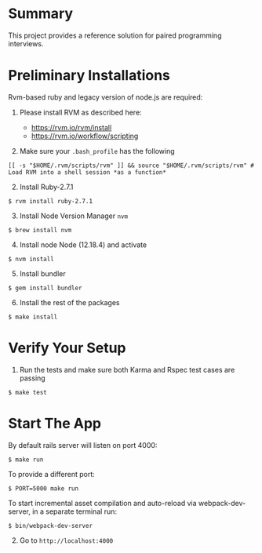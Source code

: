 # Summary

This project provides a reference solution for paired programming interviews.

# Preliminary Installations

Rvm-based ruby and legacy version of node.js are required:

1. Please install RVM as described here:

   - https://rvm.io/rvm/install
   - https://rvm.io/workflow/scripting

2. Make sure your `.bash_profile` has the following

```
[[ -s "$HOME/.rvm/scripts/rvm" ]] && source "$HOME/.rvm/scripts/rvm" # Load RVM into a shell session *as a function*
```

2. Install Ruby-2.7.1

```
$ rvm install ruby-2.7.1
```

3. Install Node Version Manager `nvm`

```
$ brew install nvm
```

4. Install node Node (12.18.4) and activate

```
$ nvm install
```

5. Install bundler

```
$ gem install bundler
```

6. Install the rest of the packages

```
$ make install
```

# Verify Your Setup

1. Run the tests and make sure both Karma and Rspec test cases are passing

```
$ make test
```

# Start The App

By default rails server will listen on port 4000:

    $ make run

To provide a different port:

    $ PORT=5000 make run

To start incremental asset compilation and auto-reload via webpack-dev-server, in a separate
terminal run:

    $ bin/webpack-dev-server


2. Go to `http://localhost:4000`
